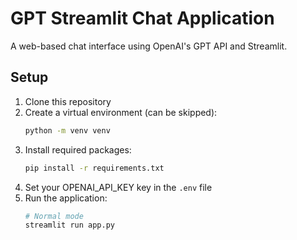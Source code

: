 # GPT Streamlit Chat Application

A web-based chat interface using OpenAI's GPT API and Streamlit.

## Setup

1. Clone this repository
2. Create a virtual environment (can be skipped):
    ```bash
    python -m venv venv
    ```
3. Install required packages:
    ```bash
    pip install -r requirements.txt
    ```
4. Set your OPENAI_API_KEY key in the `.env` file
5. Run the application:
    ```bash
    # Normal mode
    streamlit run app.py
    ```
